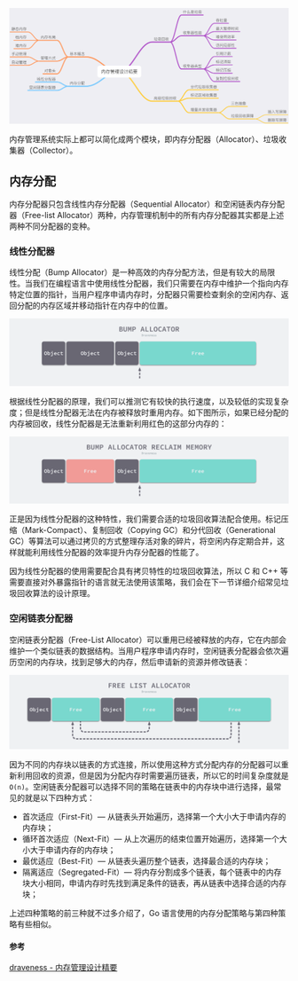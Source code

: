 ![table-of-content](assets/2021-02-28-16145096642881-table-of-content.png)



内存管理系统实际上都可以简化成两个模块，即内存分配器（Allocator）、垃圾收集器（Collector）。



## 内存分配

内存分配器只包含线性内存分配器（Sequential Allocator）和空闲链表内存分配器（Free-list Allocator）两种，内存管理机制中的所有内存分配器其实都是上述两种不同分配器的变种。



### 线性分配器

线性分配（Bump Allocator）是一种高效的内存分配方法，但是有较大的局限性。当我们在编程语言中使用线性分配器，我们只需要在内存中维护一个指向内存特定位置的指针，当用户程序申请内存时，分配器只需要检查剩余的空闲内存、返回分配的内存区域并移动指针在内存中的位置。

![bump-allocator](assets/2021-02-28-16145096642924-bump-allocator.png)



根据线性分配器的原理，我们可以推测它有较快的执行速度，以及较低的实现复杂度；但是线性分配器无法在内存被释放时重用内存。如下图所示，如果已经分配的内存被回收，线性分配器是无法重新利用红色的这部分内存的：

![bump-allocator-reclaim-memory](assets/2021-02-28-16145096642930-bump-allocator-reclaim-memory.png)

正是因为线性分配器的这种特性，我们需要合适的垃圾回收算法配合使用。标记压缩（Mark-Compact）、复制回收（Copying GC）和分代回收（Generational GC）等算法可以通过拷贝的方式整理存活对象的碎片，将空闲内存定期合并，这样就能利用线性分配器的效率提升内存分配器的性能了。

因为线性分配器的使用需要配合具有拷贝特性的垃圾回收算法，所以 C 和 C++ 等需要直接对外暴露指针的语言就无法使用该策略，我们会在下一节详细介绍常见垃圾回收算法的设计原理。



### 空闲链表分配器

空闲链表分配器（Free-List Allocator）可以重用已经被释放的内存，它在内部会维护一个类似链表的数据结构。当用户程序申请内存时，空闲链表分配器会依次遍历空闲的内存块，找到足够大的内存，然后申请新的资源并修改链表：

![free-list-allocator](assets/2021-02-28-16145096642935-free-list-allocator.png)

因为不同的内存块以链表的方式连接，所以使用这种方式分配内存的分配器可以重新利用回收的资源，但是因为分配内存时需要遍历链表，所以它的时间复杂度就是 `O(n)`。空闲链表分配器可以选择不同的策略在链表中的内存块中进行选择，最常见的就是以下四种方式：

- 首次适应（First-Fit）— 从链表头开始遍历，选择第一个大小大于申请内存的内存块；
- 循环首次适应（Next-Fit）— 从上次遍历的结束位置开始遍历，选择第一个大小大于申请内存的内存块；
- 最优适应（Best-Fit）— 从链表头遍历整个链表，选择最合适的内存块；
- 隔离适应（Segregated-Fit）— 将内存分割成多个链表，每个链表中的内存块大小相同，申请内存时先找到满足条件的链表，再从链表中选择合适的内存块；

上述四种策略的前三种就不过多介绍了，Go 语言使用的内存分配策略与第四种策略有些相似。







#### 参考

[draveness - 内存管理设计精要](https://draveness.me/system-design-memory-management/)

